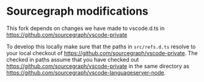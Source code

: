 # Sourcegraph modifications

This fork depends on changes we have made to vscode.d.ts in https://github.com/sourcegraph/vscode-private

To develop this locally make sure that the paths in `src/refs.d.ts` resolve to your local checkout of https://github.com/sourcegraph/vscode-private.
The checked in paths assume that you have checked out https://github.com/sourcegraph/vscode-private in the same directory as https://github.com/sourcegraph/vscode-languageserver-node.
